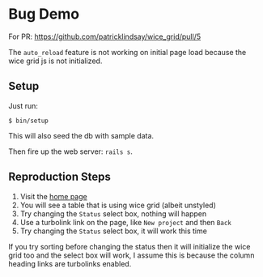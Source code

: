 # Bug Demo

For PR: https://github.com/patricklindsay/wice_grid/pull/5

The `auto_reload` feature is not working on initial page load because the wice grid js is not initialized.

## Setup

Just run:

`$ bin/setup`

This will also seed the db with sample data.

Then fire up the web server: `rails s`.

## Reproduction Steps

1. Visit the [home page](http://localhost:3000/)
2. You will see a table that is using wice grid (albeit unstyled)
3. Try changing the `Status` select box, nothing will happen
4. Use a turbolink link on the page, like `New project` and then `Back`
5. Try changing the `Status` select box, it will work this time

If you try sorting before changing the status then it will initialize the wice grid too and the select box will work, I assume this is because the column heading links are turbolinks enabled.
